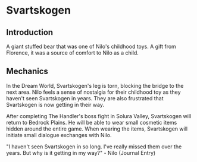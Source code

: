 # Svartskogen

## Introduction

A giant stuffed bear that was one of Nilo's childhood toys. A gift from Florence, it was a source of comfort to Nilo as a child.

## Mechanics

In the Dream World, Svartskogen's leg is torn, blocking the bridge to the next area. Nilo feels a sense of nostalgia for their childhood toy as they haven't seen Svartskogen in years. They are also frustrated that Svartskogen is now getting in their way.

After completing The Handler's boss fight in Solura Valley, Svartskogen will return to Bedrock Plains. He will be able to wear small cosmetic items hidden around the entire game. When wearing the items, Svartskogen will initiate small dialogue exchanges with Nilo.

"I haven't seen Svartskogen in so long. I've really missed them over the years. But why is it getting in my way?" - Nilo (Journal Entry)
